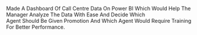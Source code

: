 Made A Dashboard Of Call Centre Data On Power BI Which Would Help The Manager Analyze The Data With Ease And Decide Which    
Agent Should Be Given Promotion And Which Agent Would Require Training For Better Performance.
